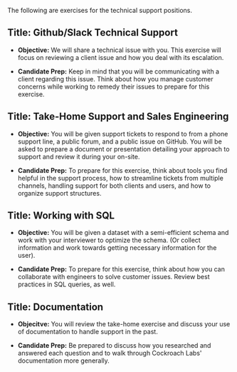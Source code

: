 The following are exercises for the technical support positions. 

## **Title: Github/Slack Technical Support**

- **Objective:** We will share a technical issue with you. This exercise will focus on reviewing a client issue and how you deal with its escalation.

- **Candidate Prep:** Keep in mind that you will be communicating with a client regarding this issue. Think about how you manage customer concerns while working to remedy their issues to prepare for this exercise.

## **Title: Take-Home Support and Sales Engineering**

- **Objective:** You will be given support tickets to respond to from a phone support line, a public forum, and a public issue on GitHub. You will be asked to prepare a document or presentation detailing your approach to support and review it during your on-site.

- **Candidate Prep:** To prepare for this exercise, think about tools you find helpful in the support process, how to streamline tickets from multiple channels, handling support for both clients and users, and how to organize support structures.
 
## **Title: Working with SQL**

- **Objective:** You will be given a dataset with a semi-efficient schema and work with your interviewer to optimize the schema. (Or collect information and work towards getting necessary information for the user).

- **Candidate Prep:** To prepare for this exercise, think about how you can collaborate with engineers to solve customer issues. Review best practices in SQL queries, as well.

## **Title: Documentation**

- **Objecitve:** You will review the take-home exercise and discuss your use of documentation to handle support in the past. 

- **Candidate Prep:** Be prepared to discuss how you researched and answered each question and to walk through Cockroach Labs' documentation more generally.
